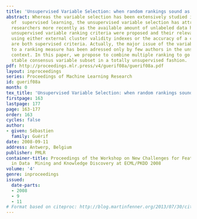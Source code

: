 ```yaml
---
title: 'Unsupervised Variable Selection: when random rankings sound as irrelevancy'
abstract: Whereas the variable selection has been extensively studied in the context
  of  supervised learning, the unsupervised variable selection has attracted attention  of
  researchers more recently as the available amount of unlabeled data has exploded.  Many
  unsupervised variable ranking criteria were proposed and their relevance is usually  demonstrated
  using either external cluster validity indexes or the accuracy of a classifier  which
  are both supervised criteria. Actually, the major issue of the variable subset selection  according
  to a ranking measure has been adressed only by few authors in the unsupervised  learning
  context. In this paper, we propose to combine multiple ranking to go ahead toward  a
  stable consensus variable subset in a totally unsupervised fashion.
pdf: http://proceedings.mlr.press/v4/guerif08a/guerif08a.pdf
layout: inproceedings
series: Proceedings of Machine Learning Research
id: guerif08a
month: 0
tex_title: 'Unsupervised Variable Selection: when random rankings sound as irrelevancy'
firstpage: 163
lastpage: 177
page: 163-177
order: 163
cycles: false
author:
- given: Sébastien
  family: Guérif
date: 2008-09-11
address: Antwerp, Belgium
publisher: PMLR
container-title: Proceedings of the Workshop on New Challenges for Feature Selection
  in Data  Mining and Knowledge Discovery at ECML/PKDD 2008
volume: '4'
genre: inproceedings
issued:
  date-parts:
  - 2008
  - 9
  - 11
# Format based on citeproc: http://blog.martinfenner.org/2013/07/30/citeproc-yaml-for-bibliographies/
---
```

